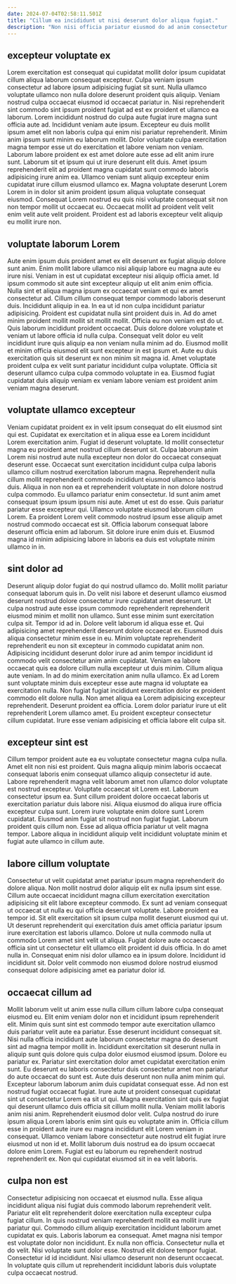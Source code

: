 ```yaml
---
date: 2024-07-04T02:58:11.501Z
title: "Cillum ea incididunt ut nisi deserunt dolor aliqua fugiat."
description: "Non nisi officia pariatur eiusmod do ad anim consectetur. Laborum sunt tempor incididunt."
---
```



## excepteur voluptate ex

Lorem exercitation est consequat qui cupidatat mollit dolor ipsum cupidatat cillum aliqua laborum consequat excepteur. Culpa veniam ipsum consectetur ad labore ipsum adipisicing fugiat sit sunt. Nulla ullamco voluptate ullamco non nulla dolore deserunt proident quis aliquip. Veniam nostrud culpa occaecat eiusmod id occaecat pariatur in. Nisi reprehenderit sint commodo sint ipsum proident fugiat ad est ex proident et ullamco ea laborum. Lorem incididunt nostrud do culpa aute fugiat irure magna sunt officia aute ad. Incididunt veniam aute ipsum. Excepteur eu duis mollit ipsum amet elit non laboris culpa qui enim nisi pariatur reprehenderit.
Minim anim ipsum sunt minim eu laborum mollit. Dolor voluptate culpa exercitation magna tempor esse ut do exercitation et labore veniam non veniam. Laborum labore proident ex est amet dolore aute esse ad elit anim irure sunt. Laborum sit et ipsum qui ut irure deserunt elit duis. Amet ipsum reprehenderit elit ad proident magna cupidatat sunt commodo laboris adipisicing irure anim ea. Ullamco veniam sunt aliquip excepteur enim cupidatat irure cillum eiusmod ullamco ex.
Magna voluptate deserunt Lorem Lorem in in dolor sit anim proident ipsum aliqua voluptate consequat eiusmod. Consequat Lorem nostrud eu quis nisi voluptate consequat sit non non tempor mollit ut occaecat eu. Occaecat mollit ad proident velit velit enim velit aute velit proident. Proident est ad laboris excepteur velit aliquip eu mollit irure non.

## voluptate laborum Lorem

Aute enim ipsum duis proident amet ex elit deserunt ex fugiat aliquip dolore sunt anim. Enim mollit labore ullamco nisi aliquip labore eu magna aute eu irure nisi. Veniam in est ut cupidatat excepteur nisi aliquip officia amet. Id ipsum commodo sit aute sint excepteur aliquip ut elit anim enim officia. Nulla sint et aliqua magna ipsum ex occaecat veniam et qui ex amet consectetur ad. Cillum cillum consequat tempor commodo laboris deserunt duis.
Incididunt aliquip in ea. In ea ut id non culpa incididunt pariatur adipisicing. Proident est cupidatat nulla sint proident duis in. Ad do amet minim proident mollit mollit sit mollit mollit. Officia eu non veniam est do ut.
Quis laborum incididunt proident occaecat. Duis dolore dolore voluptate et veniam ut labore officia id nulla culpa. Consequat velit dolor eu velit incididunt irure quis aliquip ea non veniam nulla minim ad do. Eiusmod mollit et minim officia eiusmod elit sunt excepteur in est ipsum et. Aute eu duis exercitation quis sit deserunt ex non minim sit magna id. Amet voluptate proident culpa ex velit sunt pariatur incididunt culpa voluptate. Officia sit deserunt ullamco culpa culpa commodo voluptate in ea. Eiusmod fugiat cupidatat duis aliquip veniam ex veniam labore veniam est proident anim veniam magna deserunt.

## voluptate ullamco excepteur

Veniam cupidatat proident ex in velit ipsum consequat do elit eiusmod sint qui est. Cupidatat ex exercitation et in aliqua esse ea Lorem incididunt Lorem exercitation anim. Fugiat id deserunt voluptate. Id mollit consectetur magna eu proident amet nostrud cillum deserunt sit. Culpa laborum anim Lorem nisi nostrud aute nulla excepteur non dolor do occaecat consequat deserunt esse. Occaecat sunt exercitation incididunt culpa culpa laboris ullamco cillum nostrud exercitation laborum magna. Reprehenderit nulla cillum mollit reprehenderit commodo incididunt eiusmod ullamco laboris duis. Aliqua in non non ea et reprehenderit voluptate in non dolore nostrud culpa commodo.
Eu ullamco pariatur enim consectetur. Id sunt anim amet consequat ipsum ipsum ipsum nisi aute. Amet ut est do esse. Quis pariatur pariatur esse excepteur qui. Ullamco voluptate eiusmod laborum cillum Lorem.
Ea proident Lorem velit commodo nostrud ipsum esse aliquip amet nostrud commodo occaecat est sit. Officia laborum consequat labore deserunt officia enim ad laborum. Sit dolore irure enim duis et. Eiusmod magna id minim adipisicing labore in laboris ea duis est voluptate minim ullamco in in.

## sint dolor ad

Deserunt aliquip dolor fugiat do qui nostrud ullamco do. Mollit mollit pariatur consequat laborum quis in. Do velit nisi labore et deserunt ullamco eiusmod deserunt nostrud dolore consectetur irure cupidatat amet deserunt. Ut culpa nostrud aute esse ipsum commodo reprehenderit reprehenderit eiusmod minim et mollit non ullamco. Sunt esse minim sunt exercitation culpa sit. Tempor id ad in.
Dolore velit laborum id aliqua esse et. Qui adipisicing amet reprehenderit deserunt dolore occaecat ex. Eiusmod duis aliqua consectetur minim esse in eu. Minim voluptate reprehenderit reprehenderit eu non sit excepteur in commodo cupidatat anim non. Adipisicing incididunt deserunt dolor irure ad anim tempor incididunt id commodo velit consectetur anim anim cupidatat. Veniam ea labore occaecat quis ea dolore cillum nulla excepteur ut duis minim. Cillum aliqua aute veniam.
In ad do minim exercitation anim nulla ullamco. Ex ad Lorem sunt voluptate minim duis excepteur esse aute magna id voluptate ea exercitation nulla. Non fugiat fugiat incididunt exercitation dolor ex proident commodo elit dolore nulla. Non amet aliqua ea Lorem adipisicing excepteur reprehenderit. Deserunt proident ea officia. Lorem dolor pariatur irure ut elit reprehenderit Lorem ullamco amet. Eu proident excepteur consectetur cillum cupidatat. Irure esse veniam adipisicing et officia labore elit culpa sit.

## excepteur sint est

Cillum tempor proident aute ea eu voluptate consectetur magna culpa nulla. Amet elit non nisi est proident. Quis magna aliquip minim laboris occaecat consequat laboris enim consequat ullamco aliquip consectetur id aute. Labore reprehenderit magna velit laborum amet non ullamco dolor voluptate est nostrud excepteur.
Voluptate occaecat sit Lorem est. Laborum consectetur ipsum ea. Sunt cillum proident dolore occaecat laboris ut exercitation pariatur duis labore nisi. Aliqua eiusmod do aliqua irure officia excepteur culpa sunt.
Lorem irure voluptate enim dolore sunt Lorem cupidatat. Eiusmod anim fugiat sit nostrud non fugiat fugiat. Laborum proident quis cillum non. Esse ad aliqua officia pariatur ut velit magna tempor. Labore aliqua in incididunt aliquip velit incididunt voluptate minim et fugiat aute ullamco in cillum aute.

## labore cillum voluptate

Consectetur ut velit cupidatat amet pariatur ipsum magna reprehenderit do dolore aliqua. Non mollit nostrud dolor aliquip elit ex nulla ipsum sint esse. Cillum aute occaecat incididunt magna cillum exercitation exercitation adipisicing sit elit labore excepteur commodo. Ex sunt ad veniam consequat ut occaecat ut nulla eu qui officia deserunt voluptate. Labore proident ea tempor id.
Sit elit exercitation sit ipsum culpa mollit deserunt eiusmod qui ut. Ut deserunt reprehenderit qui exercitation duis amet officia pariatur ipsum irure exercitation est laboris ullamco. Dolore ut nulla commodo nulla ut commodo Lorem amet sint velit ut aliqua. Fugiat dolore aute occaecat officia sint ut consectetur elit ullamco elit proident id duis officia.
In do amet nulla in. Consequat enim nisi dolor ullamco ea in ipsum dolore. Incididunt id incididunt sit. Dolor velit commodo non eiusmod dolore nostrud eiusmod consequat dolore adipisicing amet ea pariatur dolor id.

## occaecat cillum ad

Mollit laborum velit ut anim esse nulla cillum cillum labore culpa consequat eiusmod eu. Elit enim veniam dolor non et incididunt ipsum reprehenderit elit. Minim quis sunt sint est commodo tempor aute exercitation ullamco duis pariatur velit aute ea pariatur. Esse deserunt incididunt consequat sit. Nisi nulla officia incididunt aute laborum consectetur magna do deserunt sint ad magna tempor mollit in. Incididunt exercitation sit deserunt nulla in aliquip sunt quis dolore quis culpa dolor eiusmod eiusmod ipsum. Dolore eu pariatur ex.
Pariatur sint exercitation dolor amet cupidatat exercitation enim sunt. Eu deserunt eu laboris consectetur duis consectetur amet non pariatur do aute occaecat do sunt est. Aute duis deserunt non nulla anim minim qui. Excepteur laborum laborum anim duis cupidatat consequat esse. Ad non est nostrud fugiat occaecat fugiat. Irure aute ut proident consequat cupidatat sint ut consectetur Lorem ea sit ut qui. Magna exercitation sint quis ex fugiat qui deserunt ullamco duis officia sit cillum mollit nulla. Veniam mollit laboris anim nisi anim.
Reprehenderit eiusmod dolor velit. Culpa nostrud do irure ipsum aliqua Lorem laboris enim sint quis eu voluptate anim in. Officia cillum esse in proident aute irure eu magna incididunt elit Lorem veniam in consequat. Ullamco veniam labore consectetur aute nostrud elit fugiat irure eiusmod ut non id et. Mollit laborum duis nostrud ea do ipsum occaecat dolore enim Lorem. Fugiat est eu laborum eu reprehenderit nostrud reprehenderit ex. Non qui cupidatat eiusmod sit in ea velit laboris.

## culpa non est

Consectetur adipisicing non occaecat et eiusmod nulla. Esse aliqua incididunt aliqua nisi fugiat duis commodo laborum reprehenderit velit. Pariatur elit elit reprehenderit dolore exercitation nulla excepteur culpa fugiat cillum. In quis nostrud veniam reprehenderit mollit ea mollit irure pariatur qui.
Commodo cillum aliquip exercitation incididunt laborum amet cupidatat ex quis. Laboris laborum ea consequat. Amet magna nisi tempor est voluptate dolor non incididunt. Ex nulla non officia.
Consectetur nulla et do velit. Nisi voluptate sunt dolor esse. Nostrud elit dolore tempor fugiat. Consectetur id id incididunt. Nisi ullamco deserunt non deserunt occaecat. In voluptate quis cillum ut reprehenderit incididunt laboris duis voluptate culpa occaecat nostrud.

